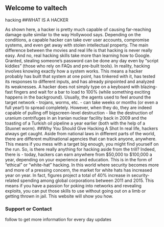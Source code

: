 ## Welcome to valtech
hacking
##WHAT IS A HACKER

As shown here, a hacker is pretty much capable of causing far-reaching damage quite similar to the way Hollywood says. Depending on the conditions, a capable hacker can take over user accounts, compromise systems, and even get away with stolen intellectual property. The main difference between the movies and real life is that hacking is never really easy. And no, real hacking skills take more than learning how to Google. Granted, stealing someone’s password can be done any day even by “script kiddies” (those who rely on FAQs and pre-built tools). In reality, hacking involves knowing exactly how a system works. This means a hacker probably has built that system at one point, has tinkered with it, has tested its responses to different inputs, and has already pinpointed and analyzed its weaknesses. A hacker does not simply type on a keyboard with blazing-fast fingers and wait for a bar to load to 100% (while something exciting happens in the background). Usually, the agents used to feel around the target network - trojans, worms, etc. - can take weeks or months (or even a full year!) to spread completely. However, when they do, they are indeed capable of pulling off bigscreen-level destruction - like the destruction of uranium centrifuges in an Iranian nuclear facility back in 2009 and the toasting of a Turkish oil pipeline a year earlier (both with the help of a Stuxnet worm).
##Why You Should Give Hacking A Shot
In real life, hackers always get caught. Aside from national laws in different parts of the world, there are different multinational agencies that can track anyone, anywhere. This means if you mess with a target big enough, you might find yourself on the run. So, is there really anything for hacking aside from the trill? Indeed, there is - today, hackers can earn anywhere from $50,000 to $100,000 a year, depending on your experience and education. This is in the form of “ethical” or “white-hat” hacking. In this world where security becomes more and more of a pressing concern, the market for white hats has increased year on year. In fact, figures project a total of 40% increase in security-related spending among global corporations between 2011 and 2015. This means if you have a passion for poking into networks and revealing exploits, you can put those skills to use without going out on a limb or getting thrown in jail. This website will show you how.


### Support or Contact

follow to get more information for every day updates
